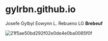 # gylrbn.github.io
Josefe Gylbyl Eowynn L. Rebueno
LG **Brebeuf**


![21f5ae50bd292f02e0de4e0ba0085f0f](https://user-images.githubusercontent.com/122419068/212817076-6b74feb6-5c88-4d20-a816-4e4911875f5d.jpg)
